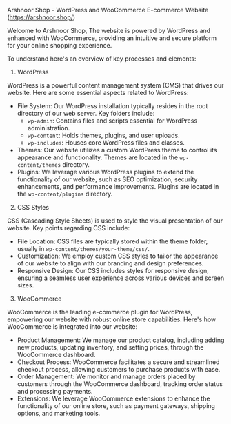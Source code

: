 

Arshnoor Shop - WordPress and WooCommerce E-commerce Website (https://arshnoor.shop/)

Welcome to Arshnoor Shop, The website is powered by WordPress and enhanced with WooCommerce, providing an intuitive and secure platform for your online shopping experience.

To understand here's an overview of key processes and elements:

1. WordPress

WordPress is a powerful content management system (CMS) that drives our website. Here are some essential aspects related to WordPress:

- File System: Our WordPress installation typically resides in the root directory of our web server. Key folders include:
  - `wp-admin`: Contains files and scripts essential for WordPress administration.
  - `wp-content`: Holds themes, plugins, and user uploads.
  - `wp-includes`: Houses core WordPress files and classes.
- Themes: Our website utilizes a custom WordPress theme to control its appearance and functionality. Themes are located in the `wp-content/themes` directory.
- Plugins: We leverage various WordPress plugins to extend the functionality of our website, such as SEO optimization, security enhancements, and performance improvements. Plugins are located in the `wp-content/plugins` directory.

2. CSS Styles

CSS (Cascading Style Sheets) is used to style the visual presentation of our website. Key points regarding CSS include:

- File Location: CSS files are typically stored within the theme folder, usually in `wp-content/themes/your-theme/css/`.
- Customization: We employ custom CSS styles to tailor the appearance of our website to align with our branding and design preferences.
- Responsive Design: Our CSS includes styles for responsive design, ensuring a seamless user experience across various devices and screen sizes.

3. WooCommerce

WooCommerce is the leading e-commerce plugin for WordPress, empowering our website with robust online store capabilities. Here's how WooCommerce is integrated into our website:

- Product Management: We manage our product catalog, including adding new products, updating inventory, and setting prices, through the WooCommerce dashboard.
- Checkout Process: WooCommerce facilitates a secure and streamlined checkout process, allowing customers to purchase products with ease.
- Order Management: We monitor and manage orders placed by customers through the WooCommerce dashboard, tracking order status and processing payments.
- Extensions: We leverage WooCommerce extensions to enhance the functionality of our online store, such as payment gateways, shipping options, and marketing tools.


